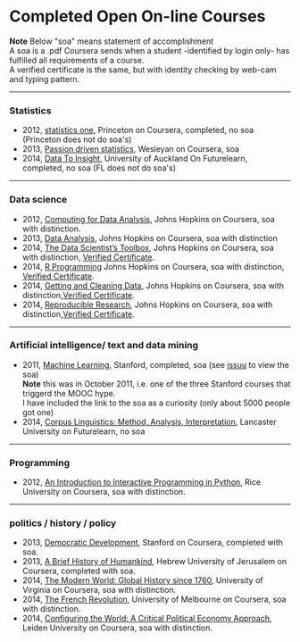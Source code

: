 
# Completed Open On-line Courses

**Note** 
Below "soa" means statement of accomplishment  
A soa is a .pdf Coursera sends when a student -identified by login only- has fulfilled all requirements of a course.  
A verified certificate is the same, but with identity checking by web-cam and typing pattern.

---
### Statistics
- 2012, [statistics one](https://www.coursera.org/course/stats1), Princeton on Coursera, completed, no soa (Princeton does not do soa's)
- 2013, [Passion driven statistics](https://www.coursera.org/course/pdstatistics), Wesleyan on Coursera, soa 
- 2014, [Data To Insight](https://www.futurelearn.com/courses/data-to-insight), University of Auckland On Futurelearn, completed, no soa (FL does not do soa's)

---
### Data science
- 2012, [Computing for Data Analysis](https://www.coursera.org/course/compdata), Johns Hopkins on Coursera, soa with distinction.
- 2013, [Data Analysis](https://www.coursera.org/course/dataanalysis), Johns Hopkins on Coursera, soa with distinction
- 2014, [The Data Scientist’s Toolbox](https://www.coursera.org/course/datascitoolbox), Johns Hopkins on Coursera, soa with distinction, [Verified Certificate](https://www.coursera.org/account/accomplishments/records/dHjj74XxqxCJCHkR).
- 2014, [R Programming](https://www.coursera.org/course/rprog) Johns Hopkins on Coursera, soa with distinction, [Verified Certificate](https://www.coursera.org/account/accomplishments/records/ame2mGnzWFJMuwYu).
- 2014, [Getting and Cleaning Data](https://www.coursera.org/course/getdata), Johns Hopkins on Coursera, soa with distinction,[Verified Certificate](https://www.coursera.org/account/accomplishments/certificate/PNHBZXWSEP).
- 2014, [Reproducible Research](https://www.coursera.org/course/repdata), Johns Hopkins on Coursera, soa with distinction,[Verified Certificate](https://www.coursera.org/account/accomplishments/certificate/R2PK5GQ67M).

---
### Artificial intelligence/ text and data mining

- 2011, [Machine Learning](https://www.coursera.org/course/ml), Stanford, completed, soa (see [issuu](http://issuu.com/vilkoos/docs/machine_learning_statement_of_accom) to view the soa)  
  **Note** this was in October 2011, i.e. one of the three Stanford courses that triggerd the MOOC hype.  
  I have included the link to the soa as a curiosity (only about 5000 people got one) 
- 2014, [Corpus Linguistics: Method, Analysis, Interpretation](https://www.futurelearn.com/courses/corpus-linguistics/), Lancaster University on Futurelearn, no soa  

---
### Programming

- 2012, [An Introduction to Interactive Programming in Python](https://www.coursera.org/course/interactivepython), Rice University on Coursera, soa with distinction.

---
### politics / history / policy

- 2013, [Democratic Development](https://www.coursera.org/course/democraticdev), Stanford on Coursera, completed with soa. 
- 2013, [A Brief History of Humankind](https://www.coursera.org/course/humankind), Hebrew University of Jerusalem on Coursera, completed with soa.
- 2014, [The Modern World: Global History since 1760](https://www.coursera.org/course/modernworld), University of Virginia on Coursera, soa with distinction.
- 2014, [The French Revolution](https://www.coursera.org/course/frenchrev), University of Melbourne on Coursera, soa with distinction.
- 2014, [Configuring the World: A Critical Political Economy Approach](https://www.coursera.org/course/configuringworld), Leiden University on Coursera, soa with distinction.
